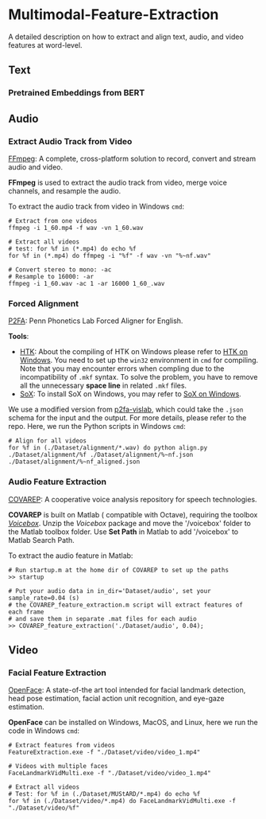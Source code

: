 # Multimodal-Feature-Extraction
A detailed description on how to extract and align text, audio, and video features at word-level.

## Text
###  Pretrained Embeddings from BERT

## Audio
### Extract Audio Track from Video
[FFmpeg](https://ffmpeg.org/): A complete, cross-platform solution to record, convert and stream audio and video.

**FFmpeg** is used to extract the audio track from video, merge voice channels, and resample the audio. 

To extract the audio track from video in Windows `cmd`:
```
# Extract from one videos
ffmpeg -i 1_60.mp4 -f wav -vn 1_60.wav

# Extract all videos
# test: for %f in (*.mp4) do echo %f
for %f in (*.mp4) do ffmpeg -i "%f" -f wav -vn "%~nf.wav"

# Convert stereo to mono: -ac
# Resample to 16000: -ar
ffmpeg -i 1_60.wav -ac 1 -ar 16000 1_60_.wav
```

### Forced Alignment
[P2FA](https://web.sas.upenn.edu/phonetics-lab/): Penn Phonetics Lab Forced Aligner for English.

**Tools**:
- [HTK](http://htk.eng.cam.ac.uk/): About the compiling of HTK on Windows please refer to [HTK on Windows](https://github.com/JoFrhwld/FAVE/wiki/HTK-on-Windows). You need to set up the `win32` environment in `cmd` for compiling. Note that you may encounter errors when compling due to the incompatibility of `.mkf` syntax. To solve the problem, you have to remove all the unnecessary **space line** in related `.mkf` files. 
- [SoX](http://sox.sourceforge.net/): To install SoX on Windows, you may refer to [SoX on Windows](https://github.com/JoFrhwld/FAVE/wiki/Sox-on-Windows).

We use a modified version from [p2fa-vislab](https://github.com/ucbvislab/p2fa-vislab), which could take the `.json` schema for the input and the output. For more details, please refer to the repo. Here, we run the Python scripts in Windows `cmd`:
```
# Align for all videos
for %f in (./Dataset/alignment/*.wav) do python align.py ./Dataset/alignment/%f ./Dataset/alignment/%~nf.json ./Dataset/alignment/%~nf_aligned.json
```


### Audio Feature Extraction
[COVAREP](https://github.com/covarep/covarep): A cooperative voice analysis repository for speech technologies.

**COVAREP** is built on Matlab ( compatible with Octave), requiring the toolbox [*Voicebox*](http://www.ee.ic.ac.uk/hp/staff/dmb/voicebox/voicebox.html). 
Unzip the *Voicebox* package and move the '/voicebox' folder to the Matlab toolbox folder. Use **Set Path** in Matlab to add '/voicebox' to Matlab Search Path.

To extract the audio feature in Matlab:
```
# Run startup.m at the home dir of COVAREP to set up the paths
>> startup

# Put your audio data in in_dir='Dataset/audio', set your sample_rate=0.04 (s)
# the COVAREP_feature_extraction.m script will extract features of each frame 
# and save them in separate .mat files for each audio
>> COVAREP_feature_extraction('./Dataset/audio', 0.04);
```

## Video
### Facial Feature Extraction
[OpenFace](https://github.com/TadasBaltrusaitis/OpenFace):  A state-of-the art tool intended for facial landmark detection, head pose estimation, facial action unit recognition, and eye-gaze estimation.

**OpenFace** can be installed on Windows, MacOS, and Linux, here we run the code in Windows `cmd`:
```
# Extract features from videos
FeatureExtraction.exe -f "./Dataset/video/video_1.mp4"

# Videos with multiple faces
FaceLandmarkVidMulti.exe -f "./Dataset/video/video_1.mp4"

# Extract all videos
# Test: for %f in (./Dataset/MUStARD/*.mp4) do echo %f
for %f in (./Dataset/video/*.mp4) do FaceLandmarkVidMulti.exe -f "./Dataset/video/%f"
```


